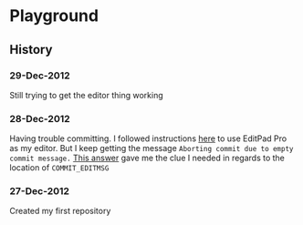Playground
==========

History
-------

### 29-Dec-2012

Still trying to get the editor thing working

### 28-Dec-2012

Having trouble committing. I followed instructions [here](http://stackoverflow.com/a/7549705/1862009) to use
EditPad Pro as my editor. But I keep getting the message
`Aborting commit due to empty commit message.`
[This answer](http://stackoverflow.com/a/2988154/1862009) gave me the clue I needed in regards to the location of `COMMIT_EDITMSG`

### 27-Dec-2012

Created my first repository
